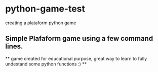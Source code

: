 # python-game-test
creating a plataform python game


## Simple Plafaform game using a few command lines.


** game created for educational purpose, great way to learn to fully undestand some python functions :) **

